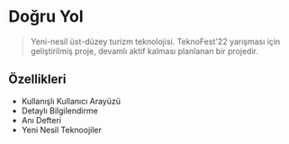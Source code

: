 # Doğru Yol 

> Yeni-nesil üst-düzey turizm teknolojisi. TeknoFest'22 yarışması
için geliştirilmiş proje, devamlı aktif kalması planlanan bir projedir.


## Özellikleri

- Kullanışlı Kullanıcı Arayüzü
- Detaylı Bilgilendirme
- Anı Defteri
- Yeni Nesil Teknoojiler